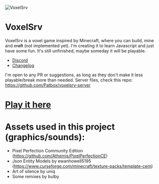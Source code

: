 ![VoxelSrv](https://imgur.com/mqT9FRd.png)
# VoxelSrv
VoxelSrv is a voxel game inspired by Minecraft, where you can build, mine and ~~craft~~ (not implemented yet).
I'm creating it to learn Javascript and just have some fun.
It's still unfinished, maybe someday it will be playable.

- [Discord](https://discord.gg/K9PdsDh)
- [Changelog](https://github.com/Patbox/voxelsrv/blob/master/CHANGELOG.md)

I'm open to any PR or suggestions, as long as they don't make it less playable/break more than needed.
Server files, check this repo: https://github.com/Patbox/voxelsrv-server

# [Play it here](http://voxelsrv.pb4.eu)

# Assets used in this project (graphics/sounds):
- Pixel Perfection Community  Edition (https://github.com/Athemis/PixelPerfectionCE)
- Json Entity Models by ewanhowell5195 (https://www.curseforge.com/minecraft/texture-packs/template-cem)
- Art of silence by uniq
- Some remixes by bulby